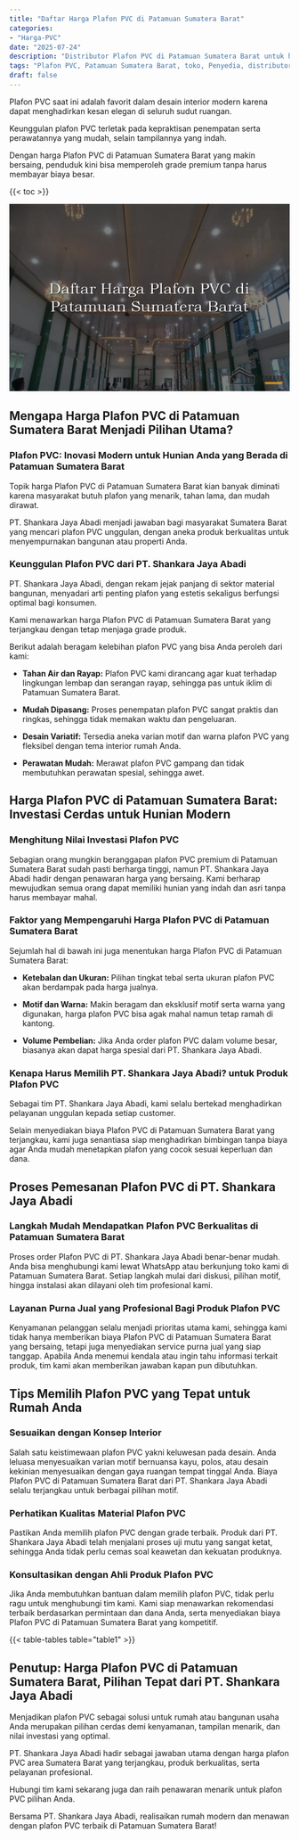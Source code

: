 ```yaml
---
title: "Daftar Harga Plafon PVC di Patamuan Sumatera Barat"
categories: 
- "Harga-PVC"
date: "2025-07-24"
description: "Distributor Plafon PVC di Patamuan Sumatera Barat untuk hunian, perkantoran, serta ritel. Panel berkualitas, beragam motif, variasi warna modern, beserta jasa penempatan dikerjakan oleh tenaga ahli ahli serta jaminan resmi!|Jasa distribusi Plafon PVC di Patamuan Sumatera Barat untuk keperluan tempat tinggal, perkantoran, maupun toko, dengan panel terbaik dan pemasangan oleh teknisi berpengalaman dan garansi resmi.|Solusi Plafon PVC di Patamuan Sumatera Barat yang terbukti untuk rumah, kantor, dan ritel, dengan material berkualitas dan penempatan dikerjakan oleh tenaga ahli berpengalaman serta garansi resmi.|Penyediaan Plafon PVC di Patamuan Sumatera Barat bagi tempat tinggal, office, serta gerai, dengan produk terbaik dan instalasi dikerjakan oleh teknisi profesional, lengkap beserta kepastian resmi.}"
tags: "Plafon PVC, Patamuan Sumatera Barat, toko, Penyedia, distributor"
draft: false
---
```


Plafon PVC saat ini adalah favorit dalam desain interior modern karena dapat menghadirkan kesan elegan di seluruh sudut ruangan.

Keunggulan plafon PVC terletak pada kepraktisan penempatan serta perawatannya yang mudah, selain tampilannya yang indah.

Dengan harga Plafon PVC di Patamuan Sumatera Barat yang makin bersaing, penduduk kini bisa memperoleh grade premium tanpa harus membayar biaya besar.

{{< toc >}}

![Daftar Harga Plafon PVC di Patamuan Sumatera Barat](/images/Harga-PVC/Daftar-Harga-Plafon-PVC-di-Patamuan-Sumatera-Barat.png)


## Mengapa Harga Plafon PVC di Patamuan Sumatera Barat Menjadi Pilihan Utama?

### Plafon PVC: Inovasi Modern untuk Hunian Anda yang Berada di Patamuan Sumatera Barat

Topik harga Plafon PVC di Patamuan Sumatera Barat kian banyak diminati karena masyarakat butuh plafon yang menarik, tahan lama, dan mudah dirawat.

PT. Shankara Jaya Abadi menjadi jawaban bagi masyarakat Sumatera Barat yang mencari plafon PVC unggulan, dengan aneka produk berkualitas untuk menyempurnakan bangunan atau properti Anda.

### Keunggulan Plafon PVC dari PT. Shankara Jaya Abadi

PT. Shankara Jaya Abadi, dengan rekam jejak panjang di sektor material bangunan, menyadari arti penting plafon yang estetis sekaligus berfungsi optimal bagi konsumen.

Kami menawarkan harga Plafon PVC di Patamuan Sumatera Barat yang terjangkau dengan tetap menjaga grade produk.

Berikut adalah beragam kelebihan plafon PVC yang bisa Anda peroleh dari kami:

- **Tahan Air dan Rayap:** Plafon PVC kami dirancang agar kuat terhadap lingkungan lembap dan serangan rayap, sehingga pas untuk iklim di Patamuan Sumatera Barat.

- **Mudah Dipasang:** Proses penempatan plafon PVC sangat praktis dan ringkas, sehingga tidak memakan waktu dan pengeluaran.

- **Desain Variatif:** Tersedia aneka varian motif dan warna plafon PVC yang fleksibel dengan tema interior rumah Anda.

- **Perawatan Mudah:** Merawat plafon PVC gampang dan tidak membutuhkan perawatan spesial, sehingga awet.

## Harga Plafon PVC di Patamuan Sumatera Barat: Investasi Cerdas untuk Hunian Modern

### Menghitung Nilai Investasi Plafon PVC

Sebagian orang mungkin beranggapan plafon PVC premium di Patamuan Sumatera Barat sudah pasti berharga tinggi, namun PT. Shankara Jaya Abadi hadir dengan penawaran harga yang bersaing. Kami berharap mewujudkan semua orang dapat memiliki hunian yang indah dan asri tanpa harus membayar mahal.

### Faktor yang Mempengaruhi Harga Plafon PVC di Patamuan Sumatera Barat

Sejumlah hal di bawah ini juga menentukan harga Plafon PVC di Patamuan Sumatera Barat:

- **Ketebalan dan Ukuran:** Pilihan tingkat tebal serta ukuran plafon PVC akan berdampak pada harga jualnya.

- **Motif dan Warna:** Makin beragam dan eksklusif motif serta warna yang digunakan, harga plafon PVC bisa agak mahal namun tetap ramah di kantong.

- **Volume Pembelian:** Jika Anda order plafon PVC dalam volume besar, biasanya akan dapat harga spesial dari PT. Shankara Jaya Abadi.

### Kenapa Harus Memilih PT. Shankara Jaya Abadi? untuk Produk Plafon PVC

Sebagai tim PT. Shankara Jaya Abadi, kami selalu bertekad menghadirkan pelayanan unggulan kepada setiap customer.

Selain menyediakan biaya Plafon PVC di Patamuan Sumatera Barat yang terjangkau, kami juga senantiasa siap menghadirkan bimbingan tanpa biaya agar Anda mudah menetapkan plafon yang cocok sesuai keperluan dan dana.

## Proses Pemesanan Plafon PVC di PT. Shankara Jaya Abadi

### Langkah Mudah Mendapatkan Plafon PVC Berkualitas di Patamuan Sumatera Barat

Proses order Plafon PVC di PT. Shankara Jaya Abadi benar-benar mudah. Anda bisa menghubungi kami lewat WhatsApp atau berkunjung toko kami di Patamuan Sumatera Barat. Setiap langkah mulai dari diskusi, pilihan motif, hingga instalasi akan dilayani oleh tim profesional kami.

### Layanan Purna Jual yang Profesional Bagi Produk Plafon PVC

Kenyamanan pelanggan selalu menjadi prioritas utama kami, sehingga kami tidak hanya memberikan biaya Plafon PVC di Patamuan Sumatera Barat yang bersaing, tetapi juga menyediakan service purna jual yang siap tanggap. Apabila Anda menemui kendala atau ingin tahu informasi terkait produk, tim kami akan memberikan jawaban kapan pun dibutuhkan.

## Tips Memilih Plafon PVC yang Tepat untuk Rumah Anda

### Sesuaikan dengan Konsep Interior

Salah satu keistimewaan plafon PVC yakni keluwesan pada desain. Anda leluasa menyesuaikan varian motif bernuansa kayu, polos, atau desain kekinian menyesuaikan dengan gaya ruangan tempat tinggal Anda. Biaya Plafon PVC di Patamuan Sumatera Barat dari PT. Shankara Jaya Abadi selalu terjangkau untuk berbagai pilihan motif.

### Perhatikan Kualitas Material Plafon PVC

Pastikan Anda memilih plafon PVC dengan grade terbaik. Produk dari PT. Shankara Jaya Abadi telah menjalani proses uji mutu yang sangat ketat, sehingga Anda tidak perlu cemas soal keawetan dan kekuatan produknya.

### Konsultasikan dengan Ahli Produk Plafon PVC

Jika Anda membutuhkan bantuan dalam memilih plafon PVC, tidak perlu ragu untuk menghubungi tim kami. Kami siap menawarkan rekomendasi terbaik berdasarkan permintaan dan dana Anda, serta menyediakan biaya Plafon PVC di Patamuan Sumatera Barat yang kompetitif.

{{< table-tables table="table1" >}}

## Penutup: Harga Plafon PVC di Patamuan Sumatera Barat, Pilihan Tepat dari PT. Shankara Jaya Abadi

Menjadikan plafon PVC sebagai solusi untuk rumah atau bangunan usaha Anda merupakan pilihan cerdas demi kenyamanan, tampilan menarik, dan nilai investasi yang optimal.

PT. Shankara Jaya Abadi hadir sebagai jawaban utama dengan harga plafon PVC area Sumatera Barat yang terjangkau, produk berkualitas, serta pelayanan profesional.

Hubungi tim kami sekarang juga dan raih penawaran menarik untuk plafon PVC pilihan Anda.

Bersama PT. Shankara Jaya Abadi, realisaikan rumah modern dan menawan dengan plafon PVC terbaik di Patamuan Sumatera Barat!